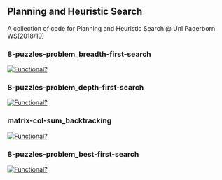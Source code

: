 ## Planning and Heuristic Search
A collection of code for Planning and Heuristic Search @ Uni Paderborn WS(2018/19)

### 8-puzzles-problem_breadth-first-search
[![Functional?](https://img.shields.io/badge/Functional%3F-yes-green.svg)](https://shields.io/)

### 8-puzzles-problem_depth-first-search
[![Functional?](https://img.shields.io/badge/Functional%3F-yes-green.svg)](https://shields.io/)

### matrix-col-sum_backtracking
[![Functional?](https://img.shields.io/badge/Functional%3F-no-red.svg)](https://shields.io/)

### 8-puzzles-problem_best-first-search
[![Functional?](https://img.shields.io/badge/Functional%3F-yes-green.svg)](https://shields.io/)